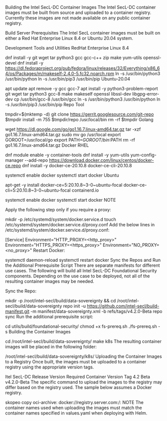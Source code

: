 Building the Intel SecL-DC Container Images
The Intel SecL-DC container images must be built from source and uploaded to a container registry. Currently these images are not made available on any public container registry.

Build Server Prerequisites
The Intel SecL container images must be built on either a Red Hat Enterprise Linux 8.4 or Ubuntu 20.04 system.

Development Tools and Utilities
RedHat Enterprise Linux 8.4

dnf install -y git wget tar python3 gcc gcc-c++ zip make yum-utils openssl-devel
dnf install -y https://dl.fedoraproject.org/pub/fedora/linux/releases/32/Everything/x86_64/os/Packages/m/makeself-2.4.0-5.fc32.noarch.rpm
ln -s /usr/bin/python3 /usr/bin/python
ln -s /usr/bin/pip3 /usr/bin/pip
Ubuntu-20.04

apt update
apt remove -y gcc gcc-7
apt install -y python3-problem-report git wget tar python3 gcc-8 make makeself openssl libssl-dev libgpg-error-dev
cp /usr/bin/gcc-8 /usr/bin/gcc
ln -s /usr/bin/python3 /usr/bin/python
ln -s /usr/bin/pip3 /usr/bin/pip
Repo Tool

tmpdir=$(mktemp -d)
git clone https://gerrit.googlesource.com/git-repo $tmpdir
install -m 755 $tmpdir/repo /usr/local/bin
rm -rf $tmpdir
Golang

wget https://dl.google.com/go/go1.16.7.linux-amd64.tar.gz
tar -xzf go1.16.7.linux-amd64.tar.gz
sudo mv go /usr/local
export GOROOT=/usr/local/go
export PATH=$GOROOT/bin:$PATH
rm -rf go1.16.7.linux-amd64.tar.gz
Docker
RHEL

dnf module enable -y container-tools
dnf install -y yum-utils
yum-config-manager --add-repo https://download.docker.com/linux/centos/docker-ce.repo
dnf install -y docker-ce-20.10.8 docker-ce-cli-20.10.8

systemctl enable docker
systemctl start docker
Ubuntu

apt-get -y install docker-ce=5:20.10.8~3-0~ubuntu-focal docker-ce-cli=5:20.10.8~3-0~ubuntu-focal containerd.io

systemctl enable docker
systemctl start docker
NOTE

Apply the following step only if you require a proxy:


mkdir -p /etc/systemd/system/docker.service.d
touch /etc/systemd/system/docker.service.d/proxy.conf
Add the below lines in /etc/systemd/system/docker.service.d/proxy.conf:


[Service]
Environment="HTTP_PROXY=<http_proxy>"
Environment="HTTPS_PROXY=<https_proxy>"
Environment="NO_PROXY=<no_proxy>"
Restart Docker:


systemctl daemon-reload
systemctl restart docker
Sync the Repos and Run the Additional Prerequisite Script
There are separate manifests for different use cases. The following will build all Intel SecL-DC Foundational Security components. Depending on the use case to be deployed, not all of the resulting container images may be needed.

Sync the Repo:


mkdir -p /root/intel-secl/build/data-sovereignty && cd /root/intel-secl/build/data-sovereignty
repo init -u https://github.com/intel-secl/build-manifest.git -m manifest/data-sovereignty.xml -b refs/tags/v4.2.0-Beta
repo sync
Run the additional prerequisite script:


cd utils/build/foundational-security/
chmod +x fs-prereq.sh
./fs-prereq.sh -s
Building the Container Images

cd /root/intel-secl/build/data-sovereignty/
make k8s
The resulting container images will be placed in the following folder:


/root/intel-secl/build/data-sovereignty/k8s/
Uploading the Container Images to a Registry
Once built, the images must be uploaded to a container registry using the appropriate version tags.

Itel SecL-DC Release Version	Required Container Version Tag
4.2 Beta	v4.2.0-Beta
The specific command to upload the images to the registry may differ based on the registry used. The sample below assumes a Docker registry.


skopeo copy oci-archive:<oci-image-tar-name> docker://registry.server.com:<registry-port>/<image-name>:<image-tag>
NOTE The container names used when uploading the images must match the container names specified in values.yaml when deploying with Helm.


